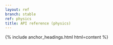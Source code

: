 ```yaml
---
layout: ref
branch: stable
ref: physics
title: API reference (physics)
---
```

{% include anchor_headings.html html=content %}